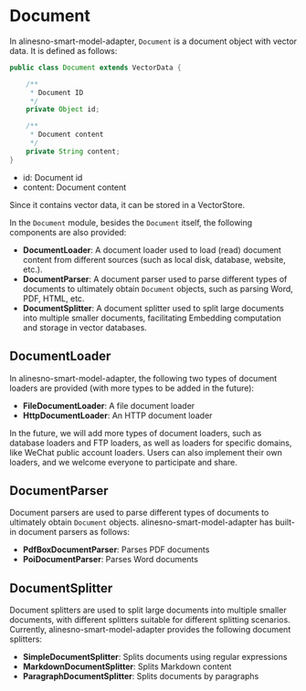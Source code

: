 # Document

In alinesno-smart-model-adapter, `Document` is a document object with vector data. It is defined as follows:

```java
public class Document extends VectorData {

    /**
     * Document ID
     */
    private Object id;

    /**
     * Document content
     */
    private String content;
}
```


- id: Document id
- content: Document content

Since it contains vector data, it can be stored in a VectorStore.

In the `Document` module, besides the  `Document` itself, the following components are also provided:

- **DocumentLoader**: A document loader used to load (read) document content from different sources (such as local disk, database, website, etc.).
- **DocumentParser**: A document parser used to parse different types of documents to ultimately obtain  `Document` objects, such as parsing Word, PDF, HTML, etc.
- **DocumentSplitter**: A document splitter used to split large documents into multiple smaller documents, facilitating Embedding computation and storage in vector databases.

##  DocumentLoader

In alinesno-smart-model-adapter, the following two types of document loaders are provided (with more types to be added in the future):

- **FileDocumentLoader**: A file document loader
- **HttpDocumentLoader**: An HTTP document loader

In the future, we will add more types of document loaders, such as database loaders and FTP loaders, as well as loaders for specific domains, like WeChat public account loaders. Users can also implement their own loaders, and we welcome everyone to participate and share.

## DocumentParser

Document parsers are used to parse different types of documents to ultimately obtain `Document` objects. alinesno-smart-model-adapter has built-in document parsers as follows:

- **PdfBoxDocumentParser**: Parses PDF documents
- **PoiDocumentParser**: Parses Word documents

## DocumentSplitter

Document splitters are used to split large documents into multiple smaller documents, with different splitters suitable for different splitting scenarios. Currently, alinesno-smart-model-adapter provides the following document splitters:

- **SimpleDocumentSplitter**: Splits documents using regular expressions
- **MarkdownDocumentSplitter**: Splits Markdown content
- **ParagraphDocumentSplitter**: Splits documents by paragraphs
